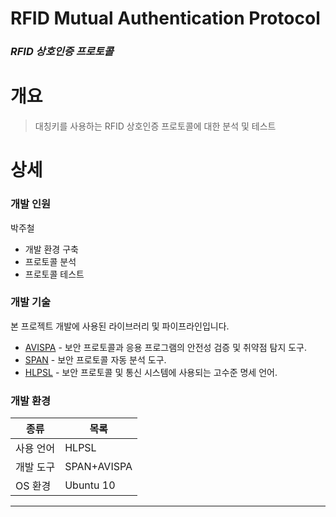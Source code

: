 # RFID Mutual Authentication Protocol
### _RFID 상호인증 프로토콜_

# 개요
>대칭키를 사용하는 RFID 상호인증 프로토콜에 대한 분석 및 테스트

# 상세
### 개발 인원
 박주철
   - 개발 환경 구축
   - 프로토콜 분석
   - 프로토콜 테스트

### 개발 기술
본 프로젝트 개발에 사용된 라이브러리 및 파이프라인입니다.
- [AVISPA] - 보안 프로토콜과 응용 프로그램의 안전성 검증 및 취약점 탐지 도구.
- [SPAN] - 보안 프로토콜 자동 분석 도구.
- [HLPSL] - 보안 프로토콜 및 통신 시스템에 사용되는 고수준 명세 언어.

### 개발 환경
| 종류 | 목록 |
| ------ | ------ |
| 사용 언어 | HLPSL |
| 개발 도구 | SPAN+AVISPA |
| OS 환경 | Ubuntu 10 |

***

   [AVISPA]: <https://www.avispa-project.org/>
   [SPAN]: <https://people.irisa.fr/Thomas.Genet/span/>
   [HLPSL]: <https://www.avispa-project.org/>
